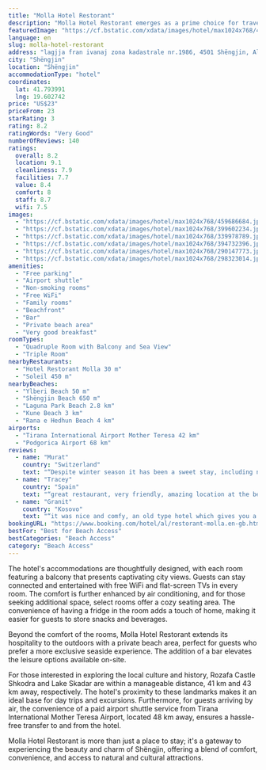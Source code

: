 ```yaml
---
title: "Molla Hotel Restorant"
description: "Molla Hotel Restorant emerges as a prime choice for travelers seeking a blend of comfort and convenience in Shëngjin."
featuredImage: "https://cf.bstatic.com/xdata/images/hotel/max1024x768/459686684.jpg?k=8ea02071073009ce00967d96cb20e54559f14f217d410d0c26eb8b32d5b33759&o=&hp=1"
language: en
slug: molla-hotel-restorant
address: "lagjja fran ivanaj zona kadastrale nr.1986, 4501 Shëngjin, Albania"
city: "Shëngjin"
location: "Shëngjin"
accommodationType: "hotel"
coordinates:
  lat: 41.793991
  lng: 19.602742
price: "US$23"
priceFrom: 23
starRating: 3
rating: 8.2
ratingWords: "Very Good"
numberOfReviews: 140
ratings:
  overall: 8.2
  location: 9.1
  cleanliness: 7.9
  facilities: 7.7
  value: 8.4
  comfort: 8
  staff: 8.7
  wifi: 7.5
images:
  - "https://cf.bstatic.com/xdata/images/hotel/max1024x768/459686684.jpg?k=8ea02071073009ce00967d96cb20e54559f14f217d410d0c26eb8b32d5b33759&o=&hp=1"
  - "https://cf.bstatic.com/xdata/images/hotel/max1024x768/399602234.jpg?k=ed7960381f0d4908a70e9e35941e5802ef261554d12453b670480a387f20f7fa&o=&hp=1"
  - "https://cf.bstatic.com/xdata/images/hotel/max1024x768/339978789.jpg?k=3d4a08a7425b9e870f422c38b6dc5dc4d90b846b4b6bd13ede47c583bf0ae88a&o=&hp=1"
  - "https://cf.bstatic.com/xdata/images/hotel/max1024x768/394732396.jpg?k=245351239d6462b7a65c9f0b576a168c8b071dd483717650ed4feb4d698c42e6&o=&hp=1"
  - "https://cf.bstatic.com/xdata/images/hotel/max1024x768/290147773.jpg?k=1dbfc1ce39a8addb158452134c96fd852914c970a09d0d11b8c54b0dc6289278&o=&hp=1"
  - "https://cf.bstatic.com/xdata/images/hotel/max1024x768/298323014.jpg?k=bd3b3cea6f0eee9d8644c1b94d7f20324ef17fc5a76aa032f8cf814ece7c81b1&o=&hp=1"
amenities:
  - "Free parking"
  - "Airport shuttle"
  - "Non-smoking rooms"
  - "Free WiFi"
  - "Family rooms"
  - "Beachfront"
  - "Bar"
  - "Private beach area"
  - "Very good breakfast"
roomTypes:
  - "Quadruple Room with Balcony and Sea View"
  - "Triple Room"
nearbyRestaurants:
  - "Hotel Restorant Molla 30 m"
  - "Soleil 450 m"
nearbyBeaches:
  - "Ylberi Beach 50 m"
  - "Shëngjin Beach 650 m"
  - "Laguna Park Beach 2.8 km"
  - "Kune Beach 3 km"
  - "Rana e Hedhun Beach 4 km"
airports:
  - "Tirana International Airport Mother Teresa 42 km"
  - "Podgorica Airport 68 km"
reviews:
  - name: "Murat"
    country: "Switzerland"
    text: "“Despite winter season it has been a sweet stay, including nice breakfast right at the sea coast. People are very sweet and tolerating ( my late checkin time)”"
  - name: "Tracey"
    country: "Spain"
    text: "“great restaurant, very friendly, amazing location at the beach”"
  - name: "Granit"
    country: "Kosovo"
    text: "“it was nice and comfy, an old type hotel which gives you a different vibe in the positive way!”"
bookingURL: "https://www.booking.com/hotel/al/restorant-molla.en-gb.html?aid=8035640"
bestFor: "Best for Beach Access"
bestCategories: "Beach Access"
category: "Beach Access"
---
```


The hotel's accommodations are thoughtfully designed, with each room featuring a balcony that presents captivating city views. Guests can stay connected and entertained with free WiFi and flat-screen TVs in every room. The comfort is further enhanced by air conditioning, and for those seeking additional space, select rooms offer a cozy seating area. The convenience of having a fridge in the room adds a touch of home, making it easier for guests to store snacks and beverages.

Beyond the comfort of the rooms, Molla Hotel Restorant extends its hospitality to the outdoors with a private beach area, perfect for guests who prefer a more exclusive seaside experience. The addition of a bar elevates the leisure options available on-site.

For those interested in exploring the local culture and history, Rozafa Castle Shkodra and Lake Skadar are within a manageable distance, 41 km and 43 km away, respectively. The hotel's proximity to these landmarks makes it an ideal base for day trips and excursions. Furthermore, for guests arriving by air, the convenience of a paid airport shuttle service from Tirana International Mother Teresa Airport, located 48 km away, ensures a hassle-free transfer to and from the hotel.

Molla Hotel Restorant is more than just a place to stay; it's a gateway to experiencing the beauty and charm of Shëngjin, offering a blend of comfort, convenience, and access to natural and cultural attractions.